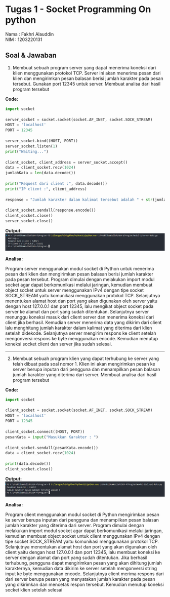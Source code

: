 # Tugas 1 - Socket Programming On python

Nama  : Fakhri Alauddin
<br>
NIM   : 1203220131


## Soal & Jawaban
1. Membuat sebuah program server yang dapat menerima koneksi dari klien menggunakan protokol TCP. Server ini akan menerima pesan dari klien dan mengirimkan pesan balasan berisi jumlah karakter pada pesan tersebut. Gunakan port 12345 untuk server. Membuat analisa dari hasil program tersebut


**Code:**

```python
import socket

server_socket = socket.socket(socket.AF_INET, socket.SOCK_STREAM)
HOST = 'localhost'
PORT = 12345

server_socket.bind((HOST, PORT))
server_socket.listen(1)
print("Waiting...")

client_socket, client_address = server_socket.accept()
data = client_socket.recv(1024)
jumlahKata = len(data.decode())

print("Request dari client :", data.decode())
print("IP client :", client_address)

response = "Jumlah karakter dalam kalimat tersebut adalah " + str(jumlahKata)

client_socket.sendall(response.encode())
client_socket.close()
server_socket.close()
```

**Output:**
![alt text](image.png)

**Analisa:**

Program server menggunakan modul socket di Python untuk menerima pesan dari klien dan mengirimkan pesan balasan berisi jumlah karakter pada pesan tersebut. Program dimulai dengan melakukan import modul socket agar dapat berkomunikasi melalui jaringan, kemudian membuat object socket untuk server menggunakan IPv4 dengan tipe socket SOCK_STREAM yaitu komunikasi menggunakan protokol TCP. Selanjutnya menentukan alamat host dan port yang akan digunakan oleh server yaitu dengan host 127.0.0.1 dan port 12345, lalu mengikat object socket pada server ke alamat dan port yang sudah ditentukan. Selanjutnya server menunggu koneksi masuk dari client server dan menerima koneksi dari client jika berhasil. Kemudian server menerima data yang dikirim dari client lalu menghitung jumlah karakter dalam kalimat yang diterima dari klien setelah didekode. Selanjutnya server mengirim respons ke client setelah mengonversi respons ke byte menggunakan encode. Kemudian menutup koneksi socket client dan server jika sudah selesai.

---


2. Membuat sebuah program klien yang dapat terhubung ke server yang telah dibuat pada soal nomor 1. Klien ini akan mengirimkan pesan ke server berupa inputan dari pengguna dan menampilkan pesan balasan jumlah karakter yang diterima dari server. Membuat analisa dari hasil program tersebut 

**Code:**

```python
import socket

client_socket = socket.socket(socket.AF_INET, socket.SOCK_STREAM)
HOST = 'localhost'
PORT = 12345

client_socket.connect((HOST, PORT))
pesanKata = input("Masukkan Karakter : ")

client_socket.sendall(pesanKata.encode())
data = client_socket.recv(1024)

print(data.decode())
client_socket.close()
```

**Output:**
![alt text](image-1.png)

**Analisa:**

Program client menggunakan modul socket di Python mengirimkan pesan ke server berupa inputan dari pengguna dan menampilkan pesan balasan jumlah karakter yang diterima dari server. Program dimulai dengan melakukan import modul socket agar dapat berkomunikasi melalui jaringan, kemudian membuat object socket untuk client menggunakan IPv4 dengan tipe socket SOCK_STREAM yaitu komunikasi menggunakan protokol TCP. Selanjutnya menentukan alamat host dan port yang akan digunakan oleh client yaitu dengan host 127.0.0.1 dan port 12345, lalu membuat koneksi ke server dengan alamat dan port yang sudah ditentukan. Jika berhasil terhubung, pengguna dapat mengirimkan pesan yang akan dihitung jumlah karakternya, kemudian data dikirim ke server setelah mengonversi string input ke byte menggunakan encode. Selanjutnya client merima respons dari dari server berupa pesan yang menyatakan jumlah karakter pada pesan yang dikirimkan dan mencetak respon tersebut. Kemudian menutup koneksi socket klien setelah selesai